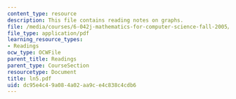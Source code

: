 ```yaml
---
content_type: resource
description: This file contains reading notes on graphs.
file: /media/courses/6-042j-mathematics-for-computer-science-fall-2005/dc95e4c49a084a02aa9ce4c838c4cdb6_ln5.pdf
file_type: application/pdf
learning_resource_types:
- Readings
ocw_type: OCWFile
parent_title: Readings
parent_type: CourseSection
resourcetype: Document
title: ln5.pdf
uid: dc95e4c4-9a08-4a02-aa9c-e4c838c4cdb6
---
```

